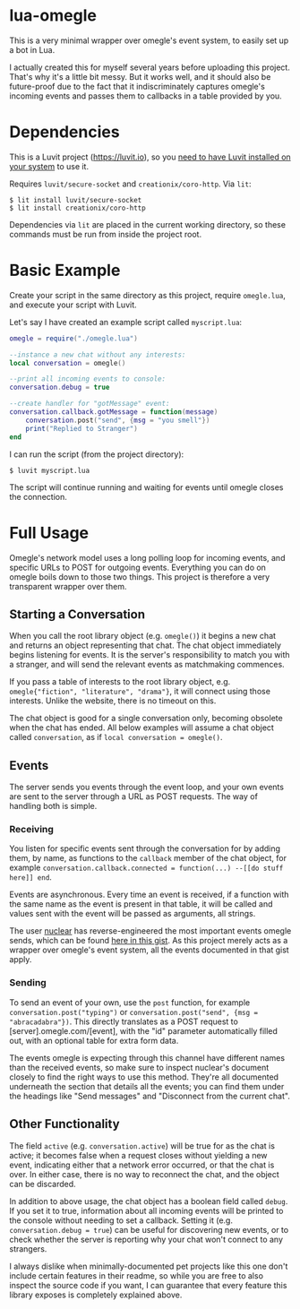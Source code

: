# lua-omegle

This is a very minimal wrapper over omegle's event system, to easily set up a bot in Lua.

I actually created this for myself several years before uploading this project. That's why it's a little bit messy. But it works well, and it should also be future-proof due to the fact that it indiscriminately captures omegle's incoming events and passes them to callbacks in a table provided by you.

# Dependencies

This is a Luvit project (https://luvit.io), so you [need to have Luvit installed on your system](https://luvit.io/install.html) to use it.

Requires `luvit/secure-socket` and `creationix/coro-http`. Via `lit`:

```
$ lit install luvit/secure-socket
$ lit install creationix/coro-http
```

Dependencies via `lit` are placed in the current working directory, so these commands must be run from inside the project root.

# Basic Example

Create your script in the same directory as this project, require `omegle.lua`, and execute your script with Luvit.

Let's say I have created an example script called `myscript.lua`:

```lua
omegle = require("./omegle.lua")

--instance a new chat without any interests:
local conversation = omegle()

--print all incoming events to console:
conversation.debug = true

--create handler for "gotMessage" event:
conversation.callback.gotMessage = function(message)
	conversation.post("send", {msg = "you smell"})
	print("Replied to Stranger")
end
```

I can run the script (from the project directory):

```
$ luvit myscript.lua
```

The script will continue running and waiting for events until omegle closes the connection.

# Full Usage

Omegle's network model uses a long polling loop for incoming events, and specific URLs to POST for outgoing events. Everything you can do on omegle boils down to those two things. This project is therefore a very transparent wrapper over them.

## Starting a Conversation

When you call the root library object (e.g. `omegle()`) it begins a new chat and returns an object representing that chat. The chat object immediately begins listening for events. It is the server's responsibility to match you with a stranger, and will send the relevant events as matchmaking commences.

If you pass a table of interests to the root library object, e.g. `omegle{"fiction", "literature", "drama"}`, it will connect using those interests. Unlike the website, there is no timeout on this.

The chat object is good for a single conversation only, becoming obsolete when the chat has ended. All below examples will assume a chat object called `conversation`, as if `local conversation = omegle()`.

## Events

The server sends you events through the event loop, and your own events are sent to the server through a URL as POST requests. The way of handling both is simple.

### Receiving

You listen for specific events sent through the conversation for by adding them, by name, as functions to the `callback` member of the chat object, for example `conversation.callback.connected = function(...) --[[do stuff here]] end`.

Events are asynchronous. Every time an event is received, if a function with the same name as the event is present in that table, it will be called and values sent with the event will be passed as arguments, all strings.

The user [nuclear](https://github.com/nuclear) has reverse-engineered the most important events omegle sends, which can be found [here in this gist](https://gist.github.com/nucular/e19264af8d7fc8a26ece#events). As this project merely acts as a wrapper over omegle's event system, all the events documented in that gist apply.

### Sending

To send an event of your own, use the `post` function, for example `conversation.post("typing")` or `conversation.post("send", {msg = "abracadabra"})`. This directly translates as a POST request to [server].omegle.com/[event], with the "id" parameter automatically filled out, with an optional table for extra form data.

The events omegle is expecting through this channel have different names than the received events, so make sure to inspect nuclear's document closely to find the right ways to use this method. They're all documented underneath the section that details all the events; you can find them under the headings like "Send messages" and "Disconnect from the current chat".

## Other Functionality

The field `active` (e.g. `conversation.active`) will be true for as the chat is active; it becomes false when a request closes without yielding a new event, indicating either that a network error occurred, or that the chat is over. In either case, there is no way to reconnect the chat, and the object can be discarded.

In addition to above usage, the chat object has a boolean field called `debug`. If you set it to true, information about all incoming events will be printed to the console without needing to set a callback. Setting it (e.g. `conversation.debug = true`) can be useful for discovering new events, or to check whether the server is reporting why your chat won't connect to any strangers.

I always dislike when minimally-documented pet projects like this one don't include certain features in their readme, so while you are free to also inspect the source code if you want, I can guarantee that every feature this library exposes is completely explained above.
